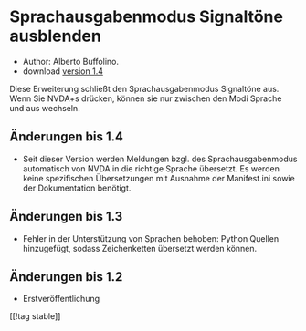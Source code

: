 # Sprachausgabenmodus Signaltöne ausblenden #

*	 Author: Alberto Buffolino.
*	 download [version 1.4][1]

Diese Erweiterung  schließt den Sprachausgabenmodus Signaltöne aus. Wenn Sie
NVDA+s  drücken, können sie nur zwischen den Modi Sprache und aus wechseln.

## Änderungen bis 1.4 ##
*	 Seit dieser Version werden Meldungen bzgl. des Sprachausgabenmodus
   automatisch von NVDA in die richtige Sprache übersetzt. Es werden keine
   spezifischen Übersetzungen mit Ausnahme der Manifest.ini sowie der
   Dokumentation benötigt.

## Änderungen bis 1.3 ##
*	 Fehler in der Unterstützung von Sprachen behoben: Python Quellen
   hinzugefügt, sodass Zeichenketten übersetzt werden können.

## Änderungen bis 1.2 ##
*	 Erstveröffentlichung

[[!tag stable]]

[1]: http://addons.nvda-project.org/files/get.php?file=nb
